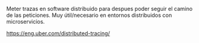 Meter trazas en software distribuido para despues poder seguir el camino de las peticiones.
Muy útil/necesario en entornos distribuidos con microservicios.

https://eng.uber.com/distributed-tracing/
